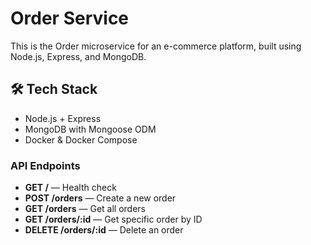 # Order Service

This is the Order microservice for an e-commerce platform, built using Node.js, Express, and MongoDB.

## 🛠 Tech Stack
- Node.js + Express
- MongoDB with Mongoose ODM
- Docker & Docker Compose

### API Endpoints

- **GET /** — Health check
- **POST /orders** — Create a new order
- **GET /orders** — Get all orders
- **GET /orders/:id** — Get specific order by ID
- **DELETE /orders/:id** — Delete an order
